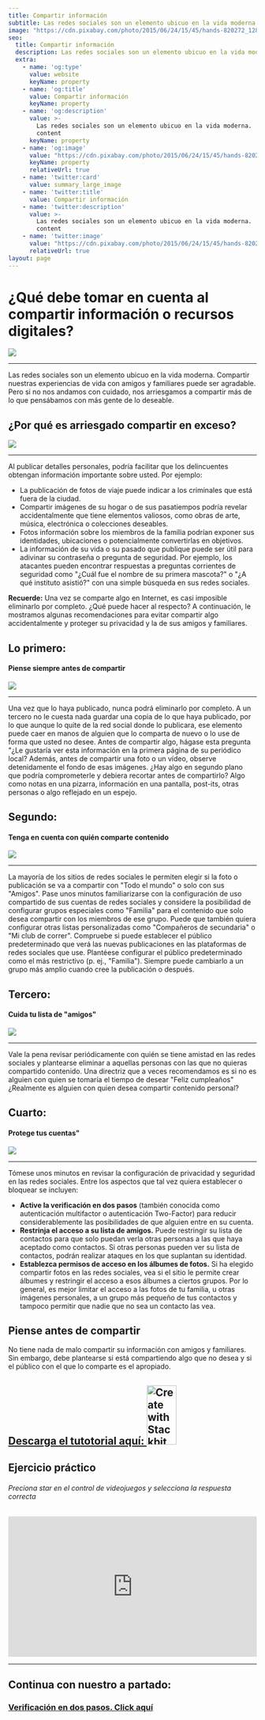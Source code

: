 ```yaml
---
title: Compartir información
subtitle: Las redes sociales son un elemento ubicuo en la vida moderna. Compartir nuestras experiencias de vida con amigos y familiares puede ser agradable.
image: "https://cdn.pixabay.com/photo/2015/06/24/15/45/hands-820272_1280.jpg"
seo:
  title: Compartir información
  description: Las redes sociales son un elemento ubicuo en la vida moderna.
  extra:
    - name: 'og:type'
      value: website
      keyName: property
    - name: 'og:title'
      value: Compartir información
      keyName: property
    - name: 'og:description'
      value: >-
        Las redes sociales son un elemento ubicuo en la vida moderna.
        content
      keyName: property
    - name: 'og:image'
      value: "https://cdn.pixabay.com/photo/2015/06/24/15/45/hands-820272_1280.jpg"
      keyName: property
      relativeUrl: true
    - name: 'twitter:card'
      value: summary_large_image
    - name: 'twitter:title'
      value: Compartir información
    - name: 'twitter:description'
      value: >-
        Las redes sociales son un elemento ubicuo en la vida moderna.
        content
    - name: 'twitter:image'
      value: "https://cdn.pixabay.com/photo/2015/06/24/15/45/hands-820272_1280.jpg"
      relativeUrl: true
layout: page
---
```


# ¿Qué debe tomar en cuenta al compartir información o recursos digitales?

<img src="https://cdn.pixabay.com/photo/2015/06/24/15/45/hands-820272_1280.jpg">

<hr/>

Las redes sociales son un elemento ubicuo en la vida moderna. Compartir nuestras experiencias de vida con amigos y familiares puede ser agradable. Pero si no nos andamos con cuidado, nos arriesgamos a compartir más de lo que pensábamos con más gente de lo deseable.


## ¿Por qué es arriesgado compartir en exceso?

<img src="https://cdn.pixabay.com/photo/2019/06/02/17/33/woman-4246954_1280.jpg">

<hr/>

Al publicar detalles personales, podría facilitar que los delincuentes obtengan información importante sobre usted. Por ejemplo:

+ La publicación de fotos de viaje puede indicar a los criminales que está fuera de la ciudad.
+ Compartir imágenes de su hogar o de sus pasatiempos podría revelar accidentalmente que tiene elementos valiosos, como obras de arte, música, electrónica o colecciones deseables.
+ Fotos información sobre los miembros de la familia podrían exponer sus identidades, ubicaciones o potencialmente convertirlas en objetivos.
+ La información de su vida o su pasado que publique puede ser útil para adivinar su contraseña o pregunta de seguridad. Por ejemplo, los atacantes pueden encontrar respuestas a preguntas corrientes de seguridad como "¿Cuál fue el nombre de su primera mascota?" o "¿A qué instituto asistió?" con una simple búsqueda en sus redes sociales.

**Recuerde:** Una vez se comparte algo en Internet, es casi imposible eliminarlo por completo.
¿Qué puede hacer al respecto?
A continuación, le mostramos algunas recomendaciones para evitar compartir algo accidentalmente y proteger su privacidad y la de sus amigos y familiares.


## Lo primero:
#### Piense siempre antes de compartir

<img src="https://cdn.pixabay.com/photo/2020/11/08/11/22/man-5723449_1280.jpg">

<hr/>

Una vez que lo haya publicado, nunca podrá eliminarlo por completo. A un tercero no le cuesta nada guardar una copia de lo que haya publicado, por lo que aunque lo quite de la red social donde lo publicara, ese elemento puede caer en manos de alguien que lo comparta de nuevo o lo use de forma que usted no desee.
Antes de compartir algo, hágase esta pregunta "¿Le gustaría ver esta información en la primera página de su periódico local?
Además, antes de compartir una foto o un vídeo, observe detenidamente el fondo de esas imágenes. ¿Hay algo en segundo plano que podría comprometerle y debiera recortar antes de compartirlo? Algo como notas en una pizarra, información en una pantalla, post-its, otras personas o algo reflejado en un espejo.


## Segundo:
#### Tenga en cuenta con quién comparte contenido

<img src="https://cdn.pixabay.com/photo/2018/03/22/02/37/email-3249062_1280.png">

<hr/>

La mayoría de los sitios de redes sociales le permiten elegir si la foto o publicación se va a compartir con "Todo el mundo" o solo con sus "Amigos". Pase unos minutos familiarizarse con la configuración de uso compartido de sus cuentas de redes sociales y considere la posibilidad de configurar grupos especiales como "Familia" para el contenido que solo desea compartir con los miembros de ese grupo.
Puede que también quiera configurar otras listas personalizadas como "Compañeros de secundaria" o "Mi club de correr".
Compruebe si puede establecer el público predeterminado que verá las nuevas publicaciones en las plataformas de redes sociales que use. Plantéese configurar el público predeterminado como el más restrictivo (p. ej., "Familia"). Siempre puede cambiarlo a un grupo más amplio cuando cree la publicación o después.

## Tercero:
#### Cuida tu lista de "amigos"

<img src="https://cdn.pixabay.com/photo/2021/10/31/07/03/girls-6756328_1280.png">

<hr/>

Vale la pena revisar periódicamente con quién se tiene amistad en las redes sociales y plantearse eliminar a aquellas personas con las que no quieras compartido contenido.
Una directriz que a veces recomendamos es si no es alguien con quien se tomaría el tiempo de desear "Feliz cumpleaños" ¿Realmente es alguien con quien desea compartir contenido personal?

## Cuarto:
#### Protege tus cuentas"

<img src="https://cdn.pixabay.com/photo/2014/02/13/07/28/security-265130_1280.jpg">

<hr/>

Tómese unos minutos en revisar la configuración de privacidad y seguridad en las redes sociales. Entre los aspectos que tal vez quiera establecer o bloquear se incluyen:
+ **Active la verificación en dos pasos** (también conocida como autenticación multifactor o autenticación Two-Factor) para reducir considerablemente las posibilidades de que alguien entre en su cuenta.
+ **Restrinja el acceso a su lista de amigos.** Puede restringir su lista de contactos para que solo puedan verla otras personas a las que haya aceptado como contactos. Si otras personas pueden ver su lista de contactos, podrán realizar ataques en los que suplantan su identidad.
+ **Establezca permisos de acceso en los álbumes de fotos.** Si ha elegido compartir fotos en las redes sociales, vea si el sitio le permite crear álbumes y restringir el acceso a esos álbumes a ciertos grupos. Por lo general, es mejor limitar el acceso a las fotos de tu familia, u otras imágenes personales, a un grupo más pequeño de tus contactos y tampoco permitir que nadie que no sea un contacto las vea.

## Piense antes de compartir

No tiene nada de malo compartir su información con amigos y familiares. Sin embargo, debe plantearse si está compartiendo algo que no desea y si el público con el que lo comparte es el apropiado.

<div class="important">
  <a
    href="https://drive.google.com/file/d/1yi-4Xk6wEc5BSGsPRVCR9HB8vAl9y5J7/view?usp=sharing"
    target="_blank">
    <h2>Descarga el tutotorial aquí:
      <img
      width="60"
      height="120"
      alt="Create with Stackbit"
      src="https://cdn.pixabay.com/photo/2018/09/07/14/42/download-pdf-3660827_960_720.png"/>
    </h2>
  </a>
</div>

## Ejercicio práctico
###### Preciona star en el control de videojuegos y selecciona la respuesta correcta

<div style="width: 100%;">
  <div style="position: relative; padding-bottom: 56.25%; padding-top: 0; height: 0;">
    <iframe
      frameborder="0"
      width="1200"
      height="675"
      style="position: absolute; top: 0; left: 0; width: 100%; height: 100%;"
      src="https://view.genial.ly/61df573c37cba10d79414076" type="text/html"
      allowscriptaccess="always"
      allowfullscreen="true"
      scrolling="yes"
      allownetworking="all">
    </iframe>
  </div>
</div>


<hr />

## Continua con nuestro a partado:

<a
    href="https://www.zonaec.com/verificacion-dos-pasos/">
    <h3>Verificación en dos pasos. Click aquí</h3>
  </a>
